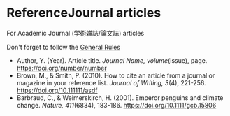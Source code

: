 # ReferenceJournal articles 

For Academic Journal (学術雑誌/論文誌) articles 

Don't forget to follow the [General Rules](Invention-ReferenceGeneralRules)

* Author, Y. (Year). Article title. *Journal Name, volume*(issue), page. https://doi.org/number/number
* Brown, M., & Smith, P. (2010). How to cite an article from a journal or magazine in your reference list. *Journal of Writing, 3*(4), 221-256. https://doi.org/10.111111/asdf
* Barbraud, C., & Weimerskirch, H. (2001). Emperor penguins and climate change. *Nature, 411*(6834), 183-186. https://doi.org/10.1111/gcb.15806
